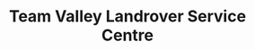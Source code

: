 ---
title: "Team Valley Landrover Service Centre"
url: /gateshead/team-valley-landrover-service-centre/
shop: car repair
---